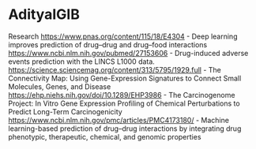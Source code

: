 # AdityaIGIB
Research
https://www.pnas.org/content/115/18/E4304 - Deep learning improves prediction of drug–drug and drug–food interactions
https://www.ncbi.nlm.nih.gov/pubmed/27153606 - Drug-induced adverse events prediction with the LINCS L1000 data.
https://science.sciencemag.org/content/313/5795/1929.full - The Connectivity Map: Using Gene-Expression Signatures to Connect Small Molecules, Genes, and Disease
https://ehp.niehs.nih.gov/doi/10.1289/EHP3986 - The Carcinogenome Project: In Vitro Gene Expression Profiling of Chemical Perturbations to Predict Long-Term Carcinogenicity
https://www.ncbi.nlm.nih.gov/pmc/articles/PMC4173180/ - Machine learning-based prediction of drug–drug interactions by integrating drug phenotypic, therapeutic, chemical, and genomic properties
